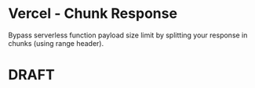 # Vercel - Chunk Response

Bypass serverless function payload size limit by splitting your response in chunks (using range header).

# DRAFT
